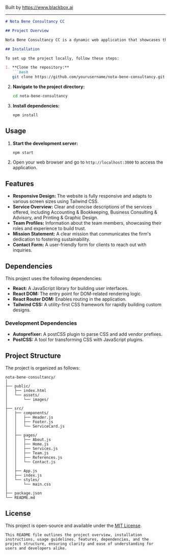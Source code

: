 
Built by https://www.blackbox.ai

---

```markdown
# Nota Bene Consultancy CC

## Project Overview

Nota Bene Consultancy CC is a dynamic web application that showcases the consulting services provided by a Namibian-owned consultancy firm. The website offers an engaging user experience, providing information about the firm's services, team, mission, and contact details.

## Installation

To set up the project locally, follow these steps:

1. **Clone the repository:**
   ```bash
   git clone https://github.com/yourusername/nota-bene-consultancy.git
   ```
   
2. **Navigate to the project directory:**
   ```bash
   cd nota-bene-consultancy
   ```

3. **Install dependencies:**
   ```bash
   npm install
   ```

## Usage

1. **Start the development server:**
   ```bash
   npm start
   ```

2. Open your web browser and go to `http://localhost:3000` to access the application.

## Features

- **Responsive Design:** The website is fully responsive and adapts to various screen sizes using Tailwind CSS.
- **Service Overview:** Clear and concise descriptions of the services offered, including Accounting & Bookkeeping, Business Consulting & Advisory, and Printing & Graphic Design.
- **Team Profiles:** Information about the team members, showcasing their roles and experience to build trust.
- **Mission Statement:** A clear mission that communicates the firm's dedication to fostering sustainability.
- **Contact Form:** A user-friendly form for clients to reach out with inquiries.

## Dependencies

This project uses the following dependencies:

- **React:** A JavaScript library for building user interfaces.
- **React DOM:** The entry point for DOM-related rendering logic.
- **React Router DOM:** Enables routing in the application.
- **Tailwind CSS:** A utility-first CSS framework for rapidly building custom designs.

### Development Dependencies

- **Autoprefixer:** A postCSS plugin to parse CSS and add vendor prefixes.
- **PostCSS:** A tool for transforming CSS with JavaScript plugins.

## Project Structure

The project is organized as follows:

```
nota-bene-consultancy/
│
├── public/
│   ├── index.html
│   └── assets/
│       └── images/
│
├── src/
│   ├── components/
│   │   ├── Header.js
│   │   ├── Footer.js
│   │   └── ServiceCard.js
│   │
│   ├── pages/
│   │   ├── About.js
│   │   ├── Home.js
│   │   ├── Services.js
│   │   ├── Team.js
│   │   ├── References.js
│   │   └── Contact.js
│   │
│   ├── App.js
│   ├── index.js
│   └── styles/
│       └── main.css
│
├── package.json
└── README.md
```

## License

This project is open-source and available under the [MIT License](LICENSE).
```
This README file outlines the project overview, installation instructions, usage guidelines, features, dependencies, and the project structure, ensuring clarity and ease of understanding for users and developers alike.